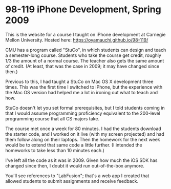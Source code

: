 # 98-119 iPhone Development, Spring 2009

This is the website for a course I taught on iPhone development at Carnegie Mellon University. Hosted here: https://oyamauchi.github.io/98-119/

CMU has a program called "StuCo", in which students can design and teach a semester-long course. Students who take the course get credit, roughly 1/3 the amount of a normal course. The teacher also gets the same amount of credit. (At least, that was the case in 2009; it may have changed since then.)

Previous to this, I had taught a StuCo on Mac OS X development three times. This was the first time I switched to iPhone, but the experience with the Mac OS version had helped me a lot in ironing out what to teach and how.

StuCo doesn't let you set formal prerequisites, but I told students coming in that I would assume programming proficiency equivalent to the 200-level programming course that all CS majors take.

The course met once a week for 80 minutes. I had the students download the starter code, and I worked on it live (with my screen projected) and had them follow along on their laptops. Then the homework for the next week would be to extend that same code a little further. (I intended the homeworks to take less than 10 minutes each.)

I've left all the code as it was in 2009. Given how much the iOS SDK has changed since then, I doubt it would run out-of-the-box anymore.

You'll see references to "LabFusion"; that's a web app I created that allowed students to submit assignments and receive feedback.
